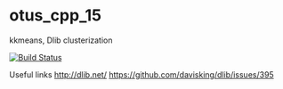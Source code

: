# otus_cpp_15
kkmeans, Dlib clusterization

[![Build Status](https://travis-ci.org/evgenykol/otus_cpp_15.svg?branch=master)](https://travis-ci.org/evgenykol/otus_cpp_15)

Useful links
http://dlib.net/
https://github.com/davisking/dlib/issues/395